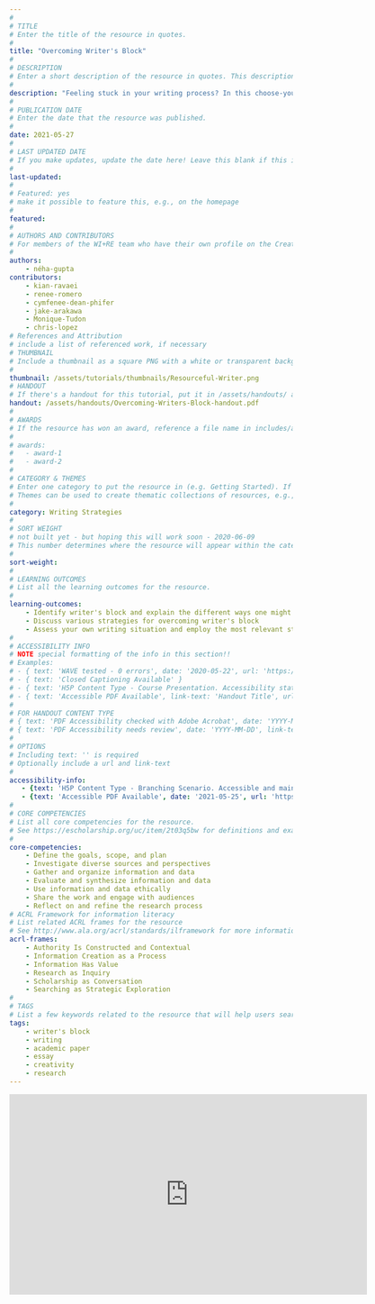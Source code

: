 ```yaml
---
#
# TITLE
# Enter the title of the resource in quotes.
#
title: "Overcoming Writer's Block"
#
# DESCRIPTION
# Enter a short description of the resource in quotes. This description will appear on the list page as a preview, but not on the tutorial/workshop itself.
#
description: "Feeling stuck in your writing process? In this choose-your-own-adventure tutorial, you'll learn how to identify types of writer's block and discuss strategies for each so you can get back in your writing groove."
#
# PUBLICATION DATE
# Enter the date that the resource was published.
#
date: 2021-05-27
#
# LAST UPDATED DATE
# If you make updates, update the date here! Leave this blank if this is being published for the first time.
#
last-updated: 
#
# Featured: yes
# make it possible to feature this, e.g., on the homepage
#
featured: 
#
# AUTHORS AND CONTRIBUTORS
# For members of the WI+RE team who have their own profile on the Creative Team page, enter the name as firstname-lastname (e.g. doug-worsham). For community partners who don't have their own profile on the WI+RE site, enter their name as Firstname Lastname (e.g. Gene Block). The names will appear in the order you enter them.
#
authors:
    - néha-gupta
contributors:
    - kian-ravaei
    - renee-romero
    - cymfenee-dean-phifer
    - jake-arakawa
    - Monique-Tudon
    - chris-lopez
# References and Attribution
# include a list of referenced work, if necessary
# THUMBNAIL
# Include a thumbnail as a square PNG with a white or transparent background. Our standard dimensions are 250x250 px, but any size square will do. Thumbnails for tutorials go in /assets/tutorials/thumbnails/, and for workshops, /assets/workshops/thumbnails/.
#
thumbnail: /assets/tutorials/thumbnails/Resourceful-Writer.png
# HANDOUT
# If there's a handout for this tutorial, put it in /assets/handouts/ and replace the three dots with the filename!
handout: /assets/handouts/Overcoming-Writers-Block-handout.pdf
#
# AWARDS
# If the resource has won an award, reference a file name in includes/awards/ without the .html. For example, if it was accepted to PRIMO, you would write "primo". If the award isn't in includes/awards, create a new award file!
#
# awards: 
#   - award-1
#   - award-2
#
# CATEGORY & THEMES
# Enter one category to put the resource in (e.g. Getting Started). If you enter a category that doesn't already exist, a new category will be created on the WI+RE site.
# Themes can be used to create thematic collections of resources, e.g., stem, etc.
#
category: Writing Strategies
#
# SORT WEIGHT
# not built yet - but hoping this will work soon - 2020-06-09
# This number determines where the resource will appear within the category. Larger numbers appear later within the category, and higher numbers appear earlier.
#
sort-weight: 
#
# LEARNING OUTCOMES
# List all the learning outcomes for the resource.
#
learning-outcomes:
    - Identify writer's block and explain the different ways one might experience it
    - Discuss various strategies for overcoming writer's block
    - Assess your own writing situation and employ the most relevant strategy/solution
#
# ACCESSIBILITY INFO
# NOTE special formatting of the info in this section!!
# Examples:
# - { text: 'WAVE tested - 0 errors', date: '2020-05-22', url: 'https://wave.webaim.org/' }
# - { text: 'Closed Captioning Available' }
# - { text: 'H5P Content Type - Course Presentation. Accessibility status - Tested with no known problems', date: 'YYYY-MM-DD', url: 'https://h5p.org/documentation/installation/content-type-accessibility' }
# - { text: 'Accessible PDF Available', link-text: 'Handout Title', url: 'full-url' }
#
# FOR HANDOUT CONTENT TYPE
# { text: 'PDF Accessibility checked with Adobe Acrobat', date: 'YYYY-MM-DD' }
# { text: 'PDF Accessibility needs review', date: 'YYYY-MM-DD', link-text: 'Issue reported', url: 'link to issue' } 
#
# OPTIONS
# Including text: '' is required
# Optionally include a url and link-text
#
accessibility-info:
   - {text: 'H5P Content Type - Branching Scenario. Accessible and maintained by H5P core development team', date: '2021-05-25', url: 'https://h5p.org/documentation/installation/content-type-accessibility'}
   - {text: 'Accessible PDF Available', date: '2021-05-25', url: 'https://uclalibrary.github.io/research-tips/full-url-here.html' }  
#
# CORE COMPETENCIES
# List all core competencies for the resource.
# See https://escholarship.org/uc/item/2t03q5bw for definitions and examples of each core competency
#
core-competencies:
    - Define the goals, scope, and plan
    - Investigate diverse sources and perspectives
    - Gather and organize information and data
    - Evaluate and synthesize information and data
    - Use information and data ethically 
    - Share the work and engage with audiences
    - Reflect on and refine the research process
# ACRL Framework for information literacy
# List related ACRL frames for the resource
# See http://www.ala.org/acrl/standards/ilframework for more information
acrl-frames:
    - Authority Is Constructed and Contextual
    - Information Creation as a Process
    - Information Has Value
    - Research as Inquiry
    - Scholarship as Conversation
    - Searching as Strategic Exploration
#
# TAGS
# List a few keywords related to the resource that will help users search for it.
tags:
    - writer's block
    - writing
    - academic paper
    - essay
    - creativity
    - research
---
```

<iframe src="https://ccle.ucla.edu/mod/hvp/embed.php?id=3851966" width="636" height="356" frameborder="0" allowfullscreen="allowfullscreen"></iframe><script src="https://ccle.ucla.edu/mod/hvp/library/js/h5p-resizer.js" charset="UTF-8"></script>
